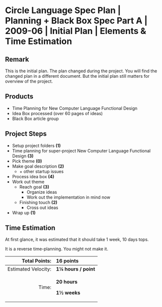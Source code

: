 ﻿Circle Language Spec Plan | Planning + Black Box Spec Part A | 2009-06 | Initial Plan | Elements & Time Estimation
================================================================================================================


Remark
------

This is the initial plan. The plan changed during the project. You will find the changed plan in a different document. But the initial plan still matters for overview of the project.


Products
---------

- Time Planning for New Computer Language Functional Design
- Idea Box processed (over 60 pages of ideas)
- Black Box article group


Project Steps
-------------

- Setup project folders  __(1)__
- Time planning for super-project New Computer Language Functional Design  __(3)__
- Pick theme  __(0)__
- Make goal description  __(2)__
    - \+ other startup issues
- Process idea box  __(4)__
- Work out theme
    - Reach goal  __(3)__
        - Organize ideas
        - Work out the implementation in mind now
    - Finishing touch  __(2)__
        - Cross out ideas
- Wrap up  __(1)__


Time Estimation
---------------

At first glance, it was estimated that it should take 1 week, 10 days tops.

It is a reverse time-planning. You might not make it.

|Total Points: |__16 points__|
| -: | :- |
|Estimated Velocity: |__1¼ hours / point__|
|Time: |<p>__20 hours__</p><p>__1½ weeks__</p>|

